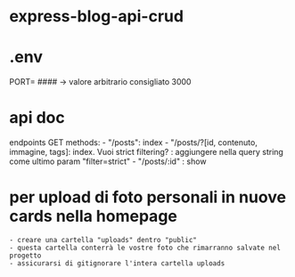 # express-blog-api-crud

# .env 
PORT= #### -> valore arbitrario consigliato 3000

# api doc
endpoints GET methods:
    - "/posts": index
    - "/posts/?[id, contenuto, immagine, tags]: index. 
        Vuoi strict filtering? : aggiungere nella query string come ultimo param "filter=strict"
    - "/posts/:id" : show 

# per upload di foto personali in nuove cards nella homepage
    - creare una cartella "uploads" dentro "public"
    - questa cartella conterrà le vostre foto che rimarranno salvate nel progetto
    - assicurarsi di gitignorare l'intera cartella uploads
